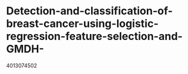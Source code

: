 # Detection-and-classification-of-breast-cancer-using-logistic-regression-feature-selection-and-GMDH-
4013074502
